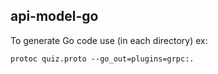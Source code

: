## api-model-go

To generate Go code use (in each directory) ex:

`protoc quiz.proto --go_out=plugins=grpc:.`